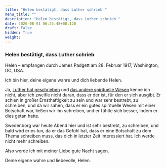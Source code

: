 ```yaml
---
title: "Helen bestätigt, dass Luther schrieb "
menu_title: ""
description: "Helen bestätigt, dass Luther schrieb "
date: 2020-08-01 06:25:48+00:120
draft: False
hidden: True
weight:
---
```

### Helen bestätigt, dass Luther schrieb

Helen – empfangen durch James Padgett am 28. Februar 1917, Washington, DC, USA.

Ich bin hier, deine eigene wahre und dich liebende Helen.

Ja, [Luther hat geschrieben](/padgett-botschaften/padgett-botschaften-in-reihenfolge-des-datums/padgett-botschaften-1917/luther-kommentiert-die-broschuere-schwedenborgs-menschgewordener-gott-jep-martin-luther-28-februar-1917/) und [das andere spirituelle Wesen](/padgett-botschaften/padgett-botschaften-in-reihenfolge-des-datums/padgett-botschaften-1917/chauncey-giles-aendert-seinen-glauben-das-jesus-gott-sei-jep-chauncey-giles-28-februar-1917/) kenne ich nicht, aber ich zweifle nicht daran, dass er der ist, für den er sich ausgibt. Er schien in großer Ernsthaftigkeit zu sein und war sehr bestrebt, zu schreiben, und da wir sahen, dass er ein gutes spirituelle Wesen mit einer Botschaft war, ließen wir ihn schreiben, und er fühlte sich besser, indem er dies getan hatte.

Swedenborg war heute Abend hier und ist sehr bestrebt, zu schreiben, und bald wird er es tun, da er das Gefühl hat, dass er eine Botschaft zu dem Thema schreiben muss, das dich in letzter Zeit interessiert hat. Ich werde nicht mehr schreiben.

Also werde ich mit meiner Liebe gute Nacht sagen.

Deine eigene wahre und liebevolle, Helen.
